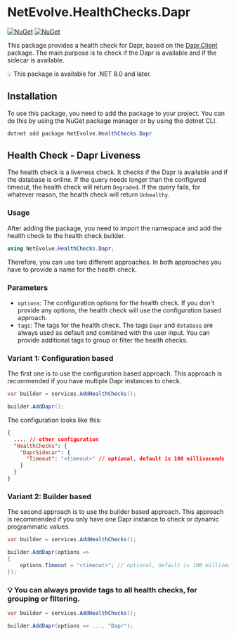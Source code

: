 # NetEvolve.HealthChecks.Dapr

[![NuGet](https://img.shields.io/nuget/v/NetEvolve.HealthChecks.Dapr?logo=nuget)](https://www.nuget.org/packages/NetEvolve.HealthChecks.Dapr/)
[![NuGet](https://img.shields.io/nuget/dt/NetEvolve.HealthChecks.Dapr?logo=nuget)](https://www.nuget.org/packages/NetEvolve.HealthChecks.Dapr/)

This package provides a health check for Dapr, based on the [Dapr.Client](https://www.nuget.org/packages/Dapr.Client/) package. The main purpose is to check if the Dapr is available and if the sidecar is available.

:bulb: This package is available for .NET 8.0 and later.

## Installation
To use this package, you need to add the package to your project. You can do this by using the NuGet package manager or by using the dotnet CLI.
```powershell
dotnet add package NetEvolve.HealthChecks.Dapr
```

## Health Check - Dapr Liveness
The health check is a liveness check. It checks if the Dapr is available and if the database is online.
If the query needs longer than the configured timeout, the health check will return `Degraded`.
If the query fails, for whatever reason, the health check will return `Unhealthy`.

### Usage
After adding the package, you need to import the namespace and add the health check to the health check builder.
```csharp
using NetEvolve.HealthChecks.Dapr;
```
Therefore, you can use two different approaches. In both approaches you have to provide a name for the health check.

### Parameters
- `options`: The configuration options for the health check. If you don't provide any options, the health check will use the configuration based approach.
- `tags`: The tags for the health check. The tags `Dapr` and `database` are always used as default and combined with the user input. You can provide additional tags to group or filter the health checks.

### Variant 1: Configuration based
The first one is to use the configuration based approach. This approach is recommended if you have multiple Dapr instances to check.
```csharp
var builder = services.AddHealthChecks();

builder.AddDapr();
```

The configuration looks like this:
```json
{
  ..., // other configuration
  "HealthChecks": {
    "DaprSidecar": {
      "Timeout": "<timeout>" // optional, default is 100 milliseconds
    }
  }
}
```

### Variant 2: Builder based
The second approach is to use the builder based approach. This approach is recommended if you only have one Dapr instance to check or dynamic programmatic values.
```csharp
var builder = services.AddHealthChecks();

builder.AddDapr(options =>
{
    options.Timeout = "<timeout>"; // optional, default is 100 milliseconds
});
```

### :bulb: You can always provide tags to all health checks, for grouping or filtering.

```csharp
var builder = services.AddHealthChecks();

builder.AddDapr(options => ..., "Dapr");
```